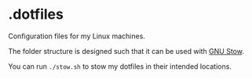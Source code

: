# .dotfiles
Configuration files for my Linux machines.

The folder structure is designed such that it can be used with [GNU Stow](https://www.gnu.org/software/stow/).

You can run `./stow.sh` to stow my dotfiles in their intended locations.
